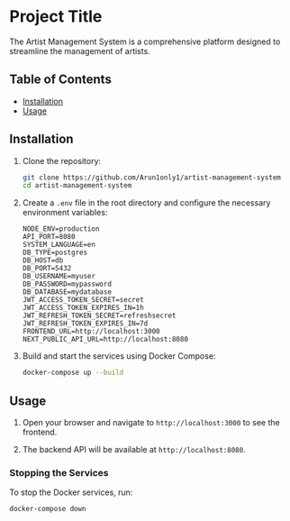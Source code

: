 # Project Title

The Artist Management System is a comprehensive platform designed to streamline the management of artists.

## Table of Contents

- [Installation](#installation)
- [Usage](#usage)

## Installation

1. Clone the repository:

   ```sh
   git clone https://github.com/Arun1only1/artist-management-system
   cd artist-management-system
   ```

2. Create a `.env` file in the root directory and configure the necessary environment variables:

   ```env
   NODE_ENV=production
   API_PORT=8080
   SYSTEM_LANGUAGE=en
   DB_TYPE=postgres
   DB_HOST=db
   DB_PORT=5432
   DB_USERNAME=myuser
   DB_PASSWORD=mypassword
   DB_DATABASE=mydatabase
   JWT_ACCESS_TOKEN_SECRET=secret
   JWT_ACCESS_TOKEN_EXPIRES_IN=1h
   JWT_REFRESH_TOKEN_SECRET=refreshsecret
   JWT_REFRESH_TOKEN_EXPIRES_IN=7d
   FRONTEND_URL=http://localhost:3000
   NEXT_PUBLIC_API_URL=http://localhost:8080
   ```

3. Build and start the services using Docker Compose:
   ```sh
   docker-compose up --build
   ```

## Usage

1. Open your browser and navigate to `http://localhost:3000` to see the frontend.

2. The backend API will be available at `http://localhost:8080`.

### Stopping the Services

To stop the Docker services, run:

```sh
docker-compose down
```
